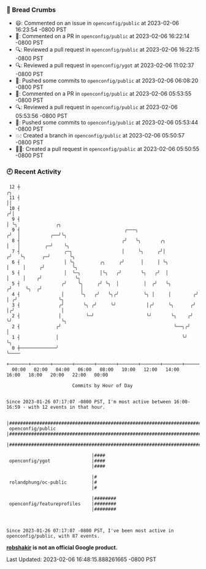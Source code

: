 ### 🍞 Bread Crumbs

 * 😃: Commented on an issue in `openconfig/public` at 2023-02-06 16:23:54 -0800 PST
 * 💬: Commented on a PR in  `openconfig/public` at 2023-02-06 16:22:14 -0800 PST
 * 🔍: Reviewed a pull request in  `openconfig/public` at 2023-02-06 16:22:15 -0800 PST
 * 🔍: Reviewed a pull request in  `openconfig/ygot` at 2023-02-06 11:02:37 -0800 PST
 * 🚢: Pushed some commits to `openconfig/public` at 2023-02-06 06:08:20 -0800 PST
 * 💬: Commented on a PR in  `openconfig/public` at 2023-02-06 05:53:55 -0800 PST
 * 🔍: Reviewed a pull request in  `openconfig/public` at 2023-02-06 05:53:56 -0800 PST
 * 🚢: Pushed some commits to `openconfig/public` at 2023-02-06 05:53:44 -0800 PST
 * 💥: Created a branch in `openconfig/public` at 2023-02-06 05:50:57 -0800 PST
 * ✍🏼: Created a pull request in `openconfig/public` at 2023-02-06 05:50:55 -0800 PST

### 🕘 Recent Activity
```
 12 ┼                                                                    ╭╮
 11 ┤                                                                    ││
 10 ┤                                                                   ╭╯│
  9 ┤                                                                   │ ╰╮              ╭╮
  9 ┤                                      ╭───╮                       ╭╯  │           ╭──╯╰╮
  8 ┤                                     ╭╯   ╰╮       ╭╮             │   │         ╭─╯    ╰╮
  7 ┤                ╭─╮                  │     ╰╮     ╭╯│            ╭╯   ╰╮      ╭─╯       ╰╮
  6 ┤                │ ╰╮         ╭╮     ╭╯      │     │ ╰╮           │     │     ╭╯          ╰╮
  5 ┤                │  ╰─╮       │╰╮   ╭╯       ╰╮   ╭╯  │           │     │    ╭╯            ╰╮
  5 ┤               ╭╯    ╰╮     ╭╯ ╰╮  │         │  ╭╯   ╰╮         ╭╯     ╰╮  ╭╯              │
  4 ┤               │      ╰╮   ╭╯   ╰╮╭╯         ╰╮ │     │        ╭╯       │ ╭╯               ╰╮
  3 ┤              ╭╯       ╰╮ ╭╯     ╰╯           │╭╯     ╰╮      ╭╯        │╭╯                 │
  2 ┤              │         ╰─╯                   ╰╯       ╰╮    ╭╯         ╰╯                  ╰╮
  2 ┤             ╭╯                                         ╰──╮╭╯                               │
  1 ┤             │                                             ╰╯                                ╰╮
  0 ┼─────────────╯                                                                                ╰────
    +───────+───────+───────+───────+───────+───────+───────+───────+───────+───────+───────+───────+────
  00:00   02:00   04:00   06:00   08:00   10:00   12:00   14:00   16:00   18:00   20:00   22:00   00:00   

						Commits by Hour of Day


Since 2023-01-26 07:17:07 -0800 PST, I'm most active between 16:00-16:59 - with 12 events in that hour.

```



```
                               |#######################################################################################
 openconfig/public             |#######################################################################################
                               |#######################################################################################

                               |####
 openconfig/ygot               |####
                               |####

                               |#
 rolandphung/oc-public         |#
                               |#

                               |########
 openconfig/featureprofiles    |########
                               |########



Since 2023-01-26 07:17:07 -0800 PST, I've been most active in openconfig/public, with 87 events.

```
**[robshakir](mailto:robjs@google.com) is not an official Google product.**  


Last Updated: 2023-02-06 16:48:15.888261665 -0800 PST
